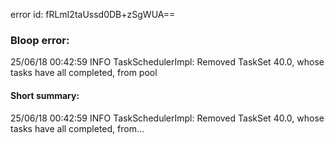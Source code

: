 error id: fRLmI2taUssd0DB+zSgWUA==
### Bloop error:

25/06/18 00:42:59 INFO TaskSchedulerImpl: Removed TaskSet 40.0, whose tasks have all completed, from pool
#### Short summary: 

25/06/18 00:42:59 INFO TaskSchedulerImpl: Removed TaskSet 40.0, whose tasks have all completed, from...